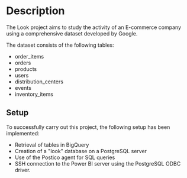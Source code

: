 # Description

The Look project aims to study the activity of an E-commerce company using a comprehensive dataset developed by Google.

The dataset consists of the following tables:

- order_items
- orders
- products
- users
- distribution_centers
- events
- inventory_items

## Setup

To successfully carry out this project, the following setup has been implemented:

- Retrieval of tables in BigQuery
- Creation of a "look" database on a PostgreSQL server
- Use of the Postico agent for SQL queries
- SSH connection to the Power BI server using the PostgreSQL ODBC driver.
